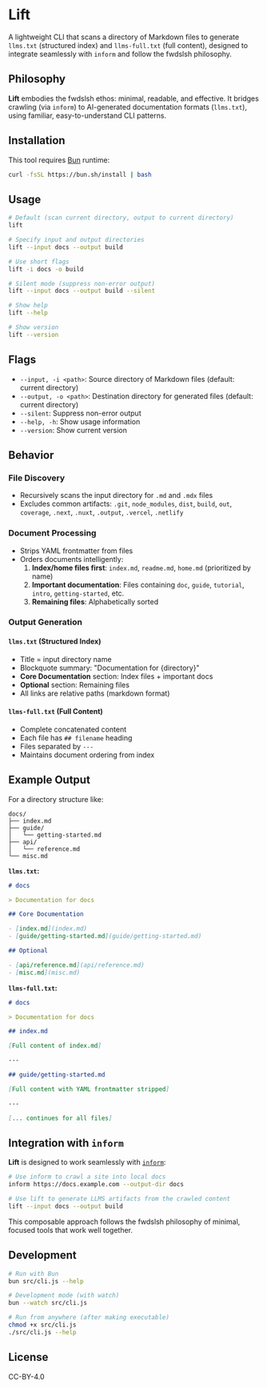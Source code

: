 # Lift

A lightweight CLI that scans a directory of Markdown files to generate `llms.txt` (structured index) and `llms-full.txt` (full content), designed to integrate seamlessly with `inform` and follow the fwdslsh philosophy.

## Philosophy

**Lift** embodies the fwdslsh ethos: minimal, readable, and effective. It bridges crawling (via `inform`) to AI-generated documentation formats (`llms.txt`), using familiar, easy-to-understand CLI patterns.

## Installation

This tool requires [Bun](https://bun.sh) runtime:

```bash
curl -fsSL https://bun.sh/install | bash
```

## Usage

```bash
# Default (scan current directory, output to current directory)
lift

# Specify input and output directories
lift --input docs --output build

# Use short flags
lift -i docs -o build

# Silent mode (suppress non-error output)
lift --input docs --output build --silent

# Show help
lift --help

# Show version
lift --version
```

## Flags

- `--input, -i <path>`: Source directory of Markdown files (default: current directory)
- `--output, -o <path>`: Destination directory for generated files (default: current directory)
- `--silent`: Suppress non-error output
- `--help, -h`: Show usage information
- `--version`: Show current version

## Behavior

### File Discovery

- Recursively scans the input directory for `.md` and `.mdx` files
- Excludes common artifacts: `.git`, `node_modules`, `dist`, `build`, `out`, `coverage`, `.next`, `.nuxt`, `.output`, `.vercel`, `.netlify`

### Document Processing

- Strips YAML frontmatter from files
- Orders documents intelligently:
  1. **Index/home files first**: `index.md`, `readme.md`, `home.md` (prioritized by name)
  2. **Important documentation**: Files containing `doc`, `guide`, `tutorial`, `intro`, `getting-started`, etc.
  3. **Remaining files**: Alphabetically sorted

### Output Generation

#### `llms.txt` (Structured Index)

- Title = input directory name
- Blockquote summary: "Documentation for {directory}"
- **Core Documentation** section: Index files + important docs
- **Optional** section: Remaining files
- All links are relative paths (markdown format)

#### `llms-full.txt` (Full Content)

- Complete concatenated content
- Each file has `## filename` heading
- Files separated by `---`
- Maintains document ordering from index

## Example Output

For a directory structure like:

```
docs/
├── index.md
├── guide/
│   └── getting-started.md
├── api/
│   └── reference.md
└── misc.md
```

**`llms.txt`:**

```markdown
# docs

> Documentation for docs

## Core Documentation

- [index.md](index.md)
- [guide/getting-started.md](guide/getting-started.md)

## Optional

- [api/reference.md](api/reference.md)
- [misc.md](misc.md)
```

**`llms-full.txt`:**

```markdown
# docs

> Documentation for docs

## index.md

[Full content of index.md]

---

## guide/getting-started.md

[Full content with YAML frontmatter stripped]

---

[... continues for all files]
```

## Integration with `inform`

**Lift** is designed to work seamlessly with [`inform`](https://github.com/fwdslsh/inform):

```bash
# Use inform to crawl a site into local docs
inform https://docs.example.com --output-dir docs

# Use lift to generate LLMS artifacts from the crawled content
lift --input docs --output build
```

This composable approach follows the fwdslsh philosophy of minimal, focused tools that work well together.

## Development

```bash
# Run with Bun
bun src/cli.js --help

# Development mode (with watch)
bun --watch src/cli.js

# Run from anywhere (after making executable)
chmod +x src/cli.js
./src/cli.js --help
```

## License

CC-BY-4.0
